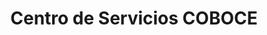 ---
title: "Centro de Servicios COBOCE"
url: /cochabamba/centro-de-servicios-coboce/
shop: comercio
---